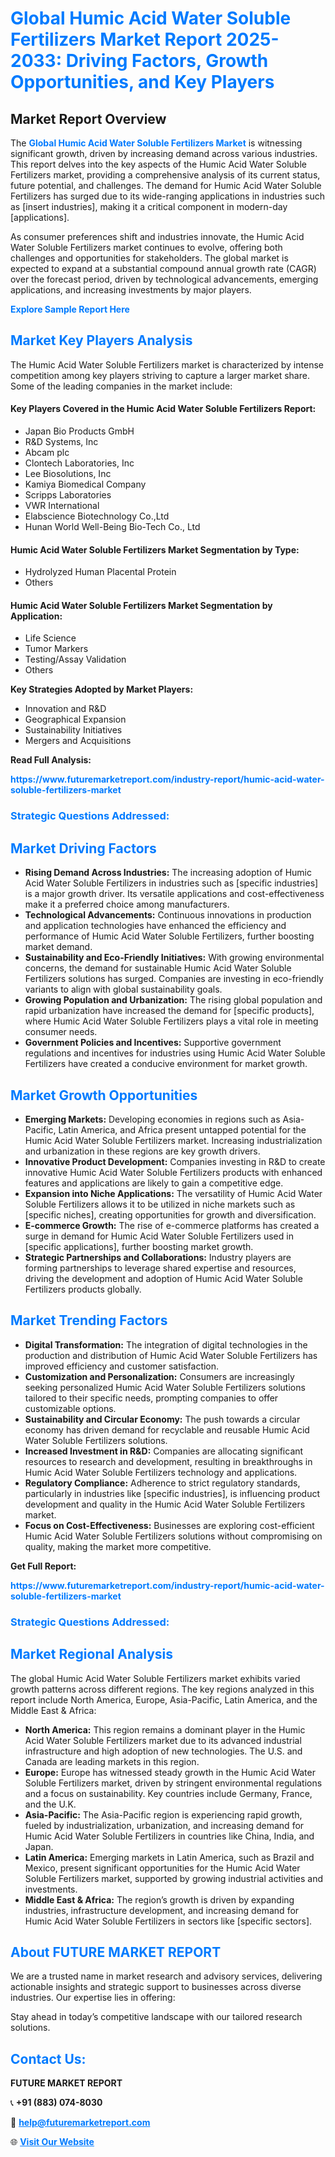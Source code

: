 <h1 style="color: #007BFF;">Global Humic Acid Water Soluble Fertilizers Market Report 2025-2033: Driving Factors, Growth Opportunities, and Key Players</h1>

<section id="overview">
<h2>Market Report Overview</h2>
<p>The <a href="https://www.futuremarketreport.com/industry-report/humic-acid-water-soluble-fertilizers-market" style="color: #007BFF; text-decoration: none;"><strong>Global Humic Acid Water Soluble Fertilizers Market</strong></a> is witnessing significant growth, driven by increasing demand across various industries. This report delves into the key aspects of the Humic Acid Water Soluble Fertilizers market, providing a comprehensive analysis of its current status, future potential, and challenges. The demand for Humic Acid Water Soluble Fertilizers has surged due to its wide-ranging applications in industries such as [insert industries], making it a critical component in modern-day [applications].</p>
<p>As consumer preferences shift and industries innovate, the Humic Acid Water Soluble Fertilizers market continues to evolve, offering both challenges and opportunities for stakeholders. The global market is expected to expand at a substantial compound annual growth rate (CAGR) over the forecast period, driven by technological advancements, emerging applications, and increasing investments by major players.</p>
</section>

<section id="overview">
<p><a href="https://www.futuremarketreport.com/request-sample/reportId=37573" style="color: #007BFF; text-decoration: none;"><strong>Explore Sample Report Here</strong></a></p>
</section>

<section id="key-players">
<h2 style="color: #007BFF;">Market Key Players Analysis</h2>
<p>The Humic Acid Water Soluble Fertilizers market is characterized by intense competition among key players striving to capture a larger market share. Some of the leading companies in the market include:</p>
<h4>Key Players Covered in the Humic Acid Water Soluble Fertilizers Report:</h4>
<ul><li>Japan Bio Products GmbH</li><li>R&amp;D Systems, Inc</li><li>Abcam plc</li><li>Clontech Laboratories, Inc</li><li>Lee Biosolutions, Inc</li><li>Kamiya Biomedical Company</li><li>Scripps Laboratories</li><li>VWR International</li><li>Elabscience Biotechnology Co.,Ltd</li><li>Hunan World Well-Being Bio-Tech Co., Ltd</li></ul>
<h4>Humic Acid Water Soluble Fertilizers Market Segmentation by Type:</h4>
<ul><li>Hydrolyzed Human Placental Protein</li><li>Others</li></ul>

<h4>Humic Acid Water Soluble Fertilizers Market Segmentation by Application:</h4>
<ul><li>Life Science</li><li>Tumor Markers</li><li>Testing/Assay Validation</li><li>Others</li></ul>
<p><strong>Key Strategies Adopted by Market Players:</strong></p>
<ul>
<li>Innovation and R&D</li>
<li>Geographical Expansion</li>
<li>Sustainability Initiatives</li>
<li>Mergers and Acquisitions</li>
</ul>
</section>

<section>
<p><strong>Read Full Analysis: </strong></p><a href="https://www.futuremarketreport.com/industry-report/humic-acid-water-soluble-fertilizers-market" style="color: #007BFF; text-decoration: none;"><strong>https://www.futuremarketreport.com/industry-report/humic-acid-water-soluble-fertilizers-market</strong></a>
<h3 style="color: #007BFF;">Strategic Questions Addressed:</h3>
</section>

<section id="driving-factors">
<h2 style="color: #007BFF;">Market Driving Factors</h2>
<ul>
<li><strong>Rising Demand Across Industries:</strong> The increasing adoption of Humic Acid Water Soluble Fertilizers in industries such as [specific industries] is a major growth driver. Its versatile applications and cost-effectiveness make it a preferred choice among manufacturers.</li>
<li><strong>Technological Advancements:</strong> Continuous innovations in production and application technologies have enhanced the efficiency and performance of Humic Acid Water Soluble Fertilizers, further boosting market demand.</li>
<li><strong>Sustainability and Eco-Friendly Initiatives:</strong> With growing environmental concerns, the demand for sustainable Humic Acid Water Soluble Fertilizers solutions has surged. Companies are investing in eco-friendly variants to align with global sustainability goals.</li>
<li><strong>Growing Population and Urbanization:</strong> The rising global population and rapid urbanization have increased the demand for [specific products], where Humic Acid Water Soluble Fertilizers plays a vital role in meeting consumer needs.</li>
<li><strong>Government Policies and Incentives:</strong> Supportive government regulations and incentives for industries using Humic Acid Water Soluble Fertilizers have created a conducive environment for market growth.</li>
</ul>
</section>

<section id="growth-opportunities">
<h2 style="color: #007BFF;">Market Growth Opportunities</h2>
<ul>
<li><strong>Emerging Markets:</strong> Developing economies in regions such as Asia-Pacific, Latin America, and Africa present untapped potential for the Humic Acid Water Soluble Fertilizers market. Increasing industrialization and urbanization in these regions are key growth drivers.</li>
<li><strong>Innovative Product Development:</strong> Companies investing in R&D to create innovative Humic Acid Water Soluble Fertilizers products with enhanced features and applications are likely to gain a competitive edge.</li>
<li><strong>Expansion into Niche Applications:</strong> The versatility of Humic Acid Water Soluble Fertilizers allows it to be utilized in niche markets such as [specific niches], creating opportunities for growth and diversification.</li>
<li><strong>E-commerce Growth:</strong> The rise of e-commerce platforms has created a surge in demand for Humic Acid Water Soluble Fertilizers used in [specific applications], further boosting market growth.</li>
<li><strong>Strategic Partnerships and Collaborations:</strong> Industry players are forming partnerships to leverage shared expertise and resources, driving the development and adoption of Humic Acid Water Soluble Fertilizers products globally.</li>
</ul>
</section>

<section id="trending-factors">
<h2 style="color: #007BFF;">Market Trending Factors</h2>
<ul>
<li><strong>Digital Transformation:</strong> The integration of digital technologies in the production and distribution of Humic Acid Water Soluble Fertilizers has improved efficiency and customer satisfaction.</li>
<li><strong>Customization and Personalization:</strong> Consumers are increasingly seeking personalized Humic Acid Water Soluble Fertilizers solutions tailored to their specific needs, prompting companies to offer customizable options.</li>
<li><strong>Sustainability and Circular Economy:</strong> The push towards a circular economy has driven demand for recyclable and reusable Humic Acid Water Soluble Fertilizers solutions.</li>
<li><strong>Increased Investment in R&D:</strong> Companies are allocating significant resources to research and development, resulting in breakthroughs in Humic Acid Water Soluble Fertilizers technology and applications.</li>
<li><strong>Regulatory Compliance:</strong> Adherence to strict regulatory standards, particularly in industries like [specific industries], is influencing product development and quality in the Humic Acid Water Soluble Fertilizers market.</li>
<li><strong>Focus on Cost-Effectiveness:</strong> Businesses are exploring cost-efficient Humic Acid Water Soluble Fertilizers solutions without compromising on quality, making the market more competitive.</li>
</ul>
</section>

<section>
<p><strong>Get Full Report: </strong></p><a href="https://www.futuremarketreport.com/industry-report/humic-acid-water-soluble-fertilizers-market" style="color: #007BFF; text-decoration: none;"><strong>https://www.futuremarketreport.com/industry-report/humic-acid-water-soluble-fertilizers-market</strong></a>
<h3 style="color: #007BFF;">Strategic Questions Addressed:</h3>
</section>


<section id="regional-analysis">
<h2 style="color: #007BFF;">Market Regional Analysis</h2>
<p>The global Humic Acid Water Soluble Fertilizers market exhibits varied growth patterns across different regions. The key regions analyzed in this report include North America, Europe, Asia-Pacific, Latin America, and the Middle East & Africa:</p>
<ul>
<li><strong>North America:</strong> This region remains a dominant player in the Humic Acid Water Soluble Fertilizers market due to its advanced industrial infrastructure and high adoption of new technologies. The U.S. and Canada are leading markets in this region.</li>
<li><strong>Europe:</strong> Europe has witnessed steady growth in the Humic Acid Water Soluble Fertilizers market, driven by stringent environmental regulations and a focus on sustainability. Key countries include Germany, France, and the U.K.</li>
<li><strong>Asia-Pacific:</strong> The Asia-Pacific region is experiencing rapid growth, fueled by industrialization, urbanization, and increasing demand for Humic Acid Water Soluble Fertilizers in countries like China, India, and Japan.</li>
<li><strong>Latin America:</strong> Emerging markets in Latin America, such as Brazil and Mexico, present significant opportunities for the Humic Acid Water Soluble Fertilizers market, supported by growing industrial activities and investments.</li>
<li><strong>Middle East & Africa:</strong> The region’s growth is driven by expanding industries, infrastructure development, and increasing demand for Humic Acid Water Soluble Fertilizers in sectors like [specific sectors].</li>
</ul>
</section>

<footer>
<h2 style="color: #007BFF;">About FUTURE MARKET REPORT</h2>
<p>We are a trusted name in market research and advisory services, delivering actionable insights and strategic support to businesses across diverse industries. Our expertise lies in offering:</p>

<p>Stay ahead in today’s competitive landscape with our tailored research solutions.</p>

<h2 style="color: #007BFF;">Contact Us:</h2>
<p><strong>FUTURE MARKET REPORT</strong></p>
<p>📞 <strong>+91 (883) 074-8030</strong></p>
<p>📧 <strong><a href="mailto:help@futuremarketreport.com" style="color: #007BFF;">help@futuremarketreport.com</a></strong></p>
<p>🌐 <strong><a href="https://www.futuremarketreport.com/" style="color: #007BFF;">Visit Our Website</a></strong></p>
</footer>